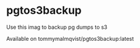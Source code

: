 # pgtos3backup

Use this imag to backup pg dumps to s3

Available on tommymalmqvist/pgtos3backup:latest
